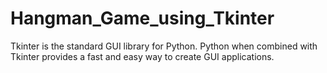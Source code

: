 # Hangman_Game_using_Tkinter
Tkinter is the standard GUI library for Python. Python when combined with Tkinter provides a fast and easy way to create GUI applications.
